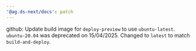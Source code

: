 ```yaml
---
'@ag.ds-next/docs': patch
---
```


github: Update build image for `deploy-preview` to use `ubuntu-latest`. `ubuntu-20.04` was deprecated on 15/04/2025. Changed to `latest` to match `build-and-deploy`.
